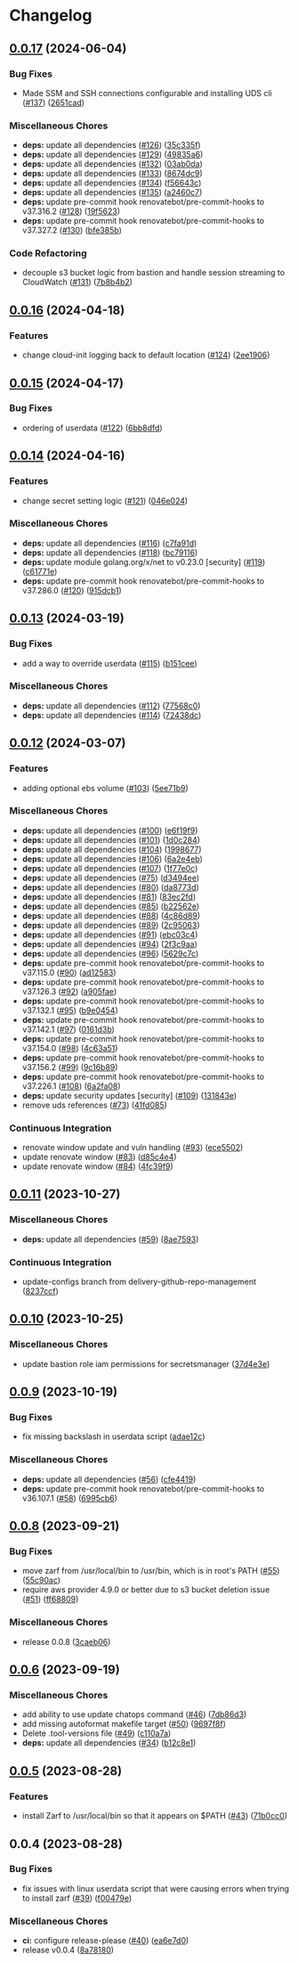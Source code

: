 # Changelog

## [0.0.17](https://github.com/defenseunicorns/terraform-aws-bastion/compare/v0.0.16...v0.0.17) (2024-06-04)


### Bug Fixes

* Made SSM and SSH connections configurable and installing UDS cli ([#137](https://github.com/defenseunicorns/terraform-aws-bastion/issues/137)) ([2651cad](https://github.com/defenseunicorns/terraform-aws-bastion/commit/2651cadc34874c595a5fa8e0ad234c97c4ec2b46))


### Miscellaneous Chores

* **deps:** update all dependencies ([#126](https://github.com/defenseunicorns/terraform-aws-bastion/issues/126)) ([35c335f](https://github.com/defenseunicorns/terraform-aws-bastion/commit/35c335f24bffc3b31dd13e2c12ac01f85bbe4999))
* **deps:** update all dependencies ([#129](https://github.com/defenseunicorns/terraform-aws-bastion/issues/129)) ([49835a6](https://github.com/defenseunicorns/terraform-aws-bastion/commit/49835a6a8cc00682544cd9a83d7e10bde7a23d26))
* **deps:** update all dependencies ([#132](https://github.com/defenseunicorns/terraform-aws-bastion/issues/132)) ([03ab0da](https://github.com/defenseunicorns/terraform-aws-bastion/commit/03ab0da2f715efd0dd3ebc510338694d8edcb20e))
* **deps:** update all dependencies ([#133](https://github.com/defenseunicorns/terraform-aws-bastion/issues/133)) ([8674dc9](https://github.com/defenseunicorns/terraform-aws-bastion/commit/8674dc9302571d8b68a2bc66d940082b0fb91d4c))
* **deps:** update all dependencies ([#134](https://github.com/defenseunicorns/terraform-aws-bastion/issues/134)) ([f56643c](https://github.com/defenseunicorns/terraform-aws-bastion/commit/f56643cea42c56c8fe18e8fd24afd787a4ed609b))
* **deps:** update all dependencies ([#135](https://github.com/defenseunicorns/terraform-aws-bastion/issues/135)) ([a2460c7](https://github.com/defenseunicorns/terraform-aws-bastion/commit/a2460c786312b6f73abd334c2d61f30e403fe66d))
* **deps:** update pre-commit hook renovatebot/pre-commit-hooks to v37.316.2 ([#128](https://github.com/defenseunicorns/terraform-aws-bastion/issues/128)) ([19f5623](https://github.com/defenseunicorns/terraform-aws-bastion/commit/19f562355235d19168f189ff33dbca5a69c91a4e))
* **deps:** update pre-commit hook renovatebot/pre-commit-hooks to v37.327.2 ([#130](https://github.com/defenseunicorns/terraform-aws-bastion/issues/130)) ([bfe385b](https://github.com/defenseunicorns/terraform-aws-bastion/commit/bfe385b19be8e7d6181ddbeb154b103f57ce734d))


### Code Refactoring

* decouple s3 bucket logic from bastion and handle session streaming to CloudWatch ([#131](https://github.com/defenseunicorns/terraform-aws-bastion/issues/131)) ([7b8b4b2](https://github.com/defenseunicorns/terraform-aws-bastion/commit/7b8b4b287a5a2b4a9b3ddc7072b6a02c2df9a74f))

## [0.0.16](https://github.com/defenseunicorns/terraform-aws-bastion/compare/v0.0.15...v0.0.16) (2024-04-18)


### Features

* change cloud-init logging back to default location ([#124](https://github.com/defenseunicorns/terraform-aws-bastion/issues/124)) ([2ee1906](https://github.com/defenseunicorns/terraform-aws-bastion/commit/2ee1906e25db9ac7bdcb1547bae506e7bb1ad1ac))

## [0.0.15](https://github.com/defenseunicorns/terraform-aws-bastion/compare/v0.0.14...v0.0.15) (2024-04-17)


### Bug Fixes

* ordering of userdata ([#122](https://github.com/defenseunicorns/terraform-aws-bastion/issues/122)) ([6bb8dfd](https://github.com/defenseunicorns/terraform-aws-bastion/commit/6bb8dfdf81c2650f127ecea7a8070314b33d062c))

## [0.0.14](https://github.com/defenseunicorns/terraform-aws-bastion/compare/v0.0.13...v0.0.14) (2024-04-16)


### Features

* change secret setting logic ([#121](https://github.com/defenseunicorns/terraform-aws-bastion/issues/121)) ([046e024](https://github.com/defenseunicorns/terraform-aws-bastion/commit/046e024df09f07100db1a1dce3dbf5049d53992c))


### Miscellaneous Chores

* **deps:** update all dependencies ([#116](https://github.com/defenseunicorns/terraform-aws-bastion/issues/116)) ([c7fa91d](https://github.com/defenseunicorns/terraform-aws-bastion/commit/c7fa91dbbcb3ef7c90357c702b895a12f086cb30))
* **deps:** update all dependencies ([#118](https://github.com/defenseunicorns/terraform-aws-bastion/issues/118)) ([bc79116](https://github.com/defenseunicorns/terraform-aws-bastion/commit/bc79116f93ce312cf711b7cc85db5950ddea0b05))
* **deps:** update module golang.org/x/net to v0.23.0 [security] ([#119](https://github.com/defenseunicorns/terraform-aws-bastion/issues/119)) ([c61771e](https://github.com/defenseunicorns/terraform-aws-bastion/commit/c61771ee00039da72040e35d3501b39e9b144583))
* **deps:** update pre-commit hook renovatebot/pre-commit-hooks to v37.286.0 ([#120](https://github.com/defenseunicorns/terraform-aws-bastion/issues/120)) ([915dcb1](https://github.com/defenseunicorns/terraform-aws-bastion/commit/915dcb1f1486c3441e262367912a4d33f812773d))

## [0.0.13](https://github.com/defenseunicorns/terraform-aws-bastion/compare/v0.0.12...v0.0.13) (2024-03-19)


### Bug Fixes

* add a way to override userdata ([#115](https://github.com/defenseunicorns/terraform-aws-bastion/issues/115)) ([b151cee](https://github.com/defenseunicorns/terraform-aws-bastion/commit/b151cee99f1df0440c60da77ca5b0a3b0525f79c))


### Miscellaneous Chores

* **deps:** update all dependencies ([#112](https://github.com/defenseunicorns/terraform-aws-bastion/issues/112)) ([77568c0](https://github.com/defenseunicorns/terraform-aws-bastion/commit/77568c0a61c77f7770b9a130ed0437f6fe317f5f))
* **deps:** update all dependencies ([#114](https://github.com/defenseunicorns/terraform-aws-bastion/issues/114)) ([72438dc](https://github.com/defenseunicorns/terraform-aws-bastion/commit/72438dcab8cb5e0671cc32f2205968a0f43e2acd))

## [0.0.12](https://github.com/defenseunicorns/terraform-aws-bastion/compare/v0.0.11...v0.0.12) (2024-03-07)


### Features

* adding optional ebs volume ([#103](https://github.com/defenseunicorns/terraform-aws-bastion/issues/103)) ([5ee71b9](https://github.com/defenseunicorns/terraform-aws-bastion/commit/5ee71b9611709c3ccec690c8d25f03d43799cd29))


### Miscellaneous Chores

* **deps:** update all dependencies ([#100](https://github.com/defenseunicorns/terraform-aws-bastion/issues/100)) ([e6f19f9](https://github.com/defenseunicorns/terraform-aws-bastion/commit/e6f19f936c674e6e0b19cf702fdb0b986ce3c7e6))
* **deps:** update all dependencies ([#101](https://github.com/defenseunicorns/terraform-aws-bastion/issues/101)) ([1d0c284](https://github.com/defenseunicorns/terraform-aws-bastion/commit/1d0c28484f5a08cb1ffcc3dcda61efc374036f60))
* **deps:** update all dependencies ([#104](https://github.com/defenseunicorns/terraform-aws-bastion/issues/104)) ([1998677](https://github.com/defenseunicorns/terraform-aws-bastion/commit/1998677bdaedcffc668a8e5a759413bb0f4c1843))
* **deps:** update all dependencies ([#106](https://github.com/defenseunicorns/terraform-aws-bastion/issues/106)) ([6a2e4eb](https://github.com/defenseunicorns/terraform-aws-bastion/commit/6a2e4eba4f16750fd9d8dd1ce1d54a7713803b60))
* **deps:** update all dependencies ([#107](https://github.com/defenseunicorns/terraform-aws-bastion/issues/107)) ([1f77e0c](https://github.com/defenseunicorns/terraform-aws-bastion/commit/1f77e0c89113daec402a0ed89b5b3c5b6009f92e))
* **deps:** update all dependencies ([#75](https://github.com/defenseunicorns/terraform-aws-bastion/issues/75)) ([d3494ee](https://github.com/defenseunicorns/terraform-aws-bastion/commit/d3494ee319b95b0f974418af84b725710a005c6d))
* **deps:** update all dependencies ([#80](https://github.com/defenseunicorns/terraform-aws-bastion/issues/80)) ([da8773d](https://github.com/defenseunicorns/terraform-aws-bastion/commit/da8773db162ad89226cc66bbe7d3743eacf5a452))
* **deps:** update all dependencies ([#81](https://github.com/defenseunicorns/terraform-aws-bastion/issues/81)) ([83ec2fd](https://github.com/defenseunicorns/terraform-aws-bastion/commit/83ec2fd9f46d44aa846253eb88b0f14a0998ebc6))
* **deps:** update all dependencies ([#85](https://github.com/defenseunicorns/terraform-aws-bastion/issues/85)) ([b22562e](https://github.com/defenseunicorns/terraform-aws-bastion/commit/b22562e76657a93e97a11d5b58d4087f24af50a5))
* **deps:** update all dependencies ([#88](https://github.com/defenseunicorns/terraform-aws-bastion/issues/88)) ([4c86d89](https://github.com/defenseunicorns/terraform-aws-bastion/commit/4c86d8977e5ae5e64ff13fcfea94432c55cafce2))
* **deps:** update all dependencies ([#89](https://github.com/defenseunicorns/terraform-aws-bastion/issues/89)) ([2c95063](https://github.com/defenseunicorns/terraform-aws-bastion/commit/2c950638f35f87c2aec6ee80f711057d1e82dc28))
* **deps:** update all dependencies ([#91](https://github.com/defenseunicorns/terraform-aws-bastion/issues/91)) ([ebc03c4](https://github.com/defenseunicorns/terraform-aws-bastion/commit/ebc03c4cf9e93629b15a639430ff4dc0519fb917))
* **deps:** update all dependencies ([#94](https://github.com/defenseunicorns/terraform-aws-bastion/issues/94)) ([2f3c9aa](https://github.com/defenseunicorns/terraform-aws-bastion/commit/2f3c9aa7c43ee17130a4630d0181c4efeb0523da))
* **deps:** update all dependencies ([#96](https://github.com/defenseunicorns/terraform-aws-bastion/issues/96)) ([5629c7c](https://github.com/defenseunicorns/terraform-aws-bastion/commit/5629c7ca08ef5401ca625dc02883c5137146742f))
* **deps:** update pre-commit hook renovatebot/pre-commit-hooks to v37.115.0 ([#90](https://github.com/defenseunicorns/terraform-aws-bastion/issues/90)) ([ad12583](https://github.com/defenseunicorns/terraform-aws-bastion/commit/ad1258321d2c2d66058a6b23c2ac3c0ef15ab332))
* **deps:** update pre-commit hook renovatebot/pre-commit-hooks to v37.126.3 ([#92](https://github.com/defenseunicorns/terraform-aws-bastion/issues/92)) ([a905fae](https://github.com/defenseunicorns/terraform-aws-bastion/commit/a905fae19b73945479b2eae4cdecdef27f681575))
* **deps:** update pre-commit hook renovatebot/pre-commit-hooks to v37.132.1 ([#95](https://github.com/defenseunicorns/terraform-aws-bastion/issues/95)) ([b9e0454](https://github.com/defenseunicorns/terraform-aws-bastion/commit/b9e04549fd64970e5c5ec8ddb17be80b0099c191))
* **deps:** update pre-commit hook renovatebot/pre-commit-hooks to v37.142.1 ([#97](https://github.com/defenseunicorns/terraform-aws-bastion/issues/97)) ([0161d3b](https://github.com/defenseunicorns/terraform-aws-bastion/commit/0161d3b4af9f6697c1acf0becf5a346293fe1eb7))
* **deps:** update pre-commit hook renovatebot/pre-commit-hooks to v37.154.0 ([#98](https://github.com/defenseunicorns/terraform-aws-bastion/issues/98)) ([4c63a51](https://github.com/defenseunicorns/terraform-aws-bastion/commit/4c63a5108105f77368b13a6ce890252141064e79))
* **deps:** update pre-commit hook renovatebot/pre-commit-hooks to v37.156.2 ([#99](https://github.com/defenseunicorns/terraform-aws-bastion/issues/99)) ([9c16b89](https://github.com/defenseunicorns/terraform-aws-bastion/commit/9c16b892982ecd9b2bf34d1239309f4fc5a39970))
* **deps:** update pre-commit hook renovatebot/pre-commit-hooks to v37.226.1 ([#108](https://github.com/defenseunicorns/terraform-aws-bastion/issues/108)) ([6a2fa08](https://github.com/defenseunicorns/terraform-aws-bastion/commit/6a2fa08151aee003cc5487dae55b96c3a1002628))
* **deps:** update security updates [security] ([#109](https://github.com/defenseunicorns/terraform-aws-bastion/issues/109)) ([131843e](https://github.com/defenseunicorns/terraform-aws-bastion/commit/131843e1ea6f6388b3f6af0da9bd3d796f8b79cb))
* remove uds references ([#73](https://github.com/defenseunicorns/terraform-aws-bastion/issues/73)) ([41fd085](https://github.com/defenseunicorns/terraform-aws-bastion/commit/41fd085e56df567bb215c6f5d48e4e84c43040be))


### Continuous Integration

* renovate window update and vuln handling ([#93](https://github.com/defenseunicorns/terraform-aws-bastion/issues/93)) ([ece5502](https://github.com/defenseunicorns/terraform-aws-bastion/commit/ece55024505604b3884e21c604778c76dbd4551b))
* update renovate window ([#83](https://github.com/defenseunicorns/terraform-aws-bastion/issues/83)) ([d85c4e4](https://github.com/defenseunicorns/terraform-aws-bastion/commit/d85c4e4b46ca9419525212c838f685357a152c34))
* update renovate window ([#84](https://github.com/defenseunicorns/terraform-aws-bastion/issues/84)) ([4fc39f9](https://github.com/defenseunicorns/terraform-aws-bastion/commit/4fc39f93d71d416046a02aec5b38660310a9c878))

## [0.0.11](https://github.com/defenseunicorns/terraform-aws-bastion/compare/v0.0.10...v0.0.11) (2023-10-27)


### Miscellaneous Chores

* **deps:** update all dependencies ([#59](https://github.com/defenseunicorns/terraform-aws-bastion/issues/59)) ([8ae7593](https://github.com/defenseunicorns/terraform-aws-bastion/commit/8ae7593982c0b659396cec69debb4b4d5525fbe5))


### Continuous Integration

* update-configs branch from delivery-github-repo-management ([8237ccf](https://github.com/defenseunicorns/terraform-aws-bastion/commit/8237ccfe6395a31d11610f9882bc4b2794302e42))

## [0.0.10](https://github.com/defenseunicorns/terraform-aws-bastion/compare/v0.0.9...v0.0.10) (2023-10-25)


### Miscellaneous Chores

* update bastion role iam permissions for secretsmanager ([37d4e3e](https://github.com/defenseunicorns/terraform-aws-bastion/commit/37d4e3e0e8dfe3fcbe4aa863678a5c129629b185))

## [0.0.9](https://github.com/defenseunicorns/terraform-aws-bastion/compare/v0.0.8...v0.0.9) (2023-10-19)


### Bug Fixes

* fix missing backslash in userdata script ([adae12c](https://github.com/defenseunicorns/terraform-aws-bastion/commit/adae12c69f5842baeda424c41054500b95323f97))


### Miscellaneous Chores

* **deps:** update all dependencies ([#56](https://github.com/defenseunicorns/terraform-aws-bastion/issues/56)) ([cfe4419](https://github.com/defenseunicorns/terraform-aws-bastion/commit/cfe4419a2b4cde4cf57f891a11df7308358eff73))
* **deps:** update pre-commit hook renovatebot/pre-commit-hooks to v36.107.1 ([#58](https://github.com/defenseunicorns/terraform-aws-bastion/issues/58)) ([6995cb6](https://github.com/defenseunicorns/terraform-aws-bastion/commit/6995cb69e69e9ee4d9441a6afe0701393afba4ec))

## [0.0.8](https://github.com/defenseunicorns/terraform-aws-bastion/compare/v0.0.6...v0.0.8) (2023-09-21)


### Bug Fixes

* move zarf from /usr/local/bin to /usr/bin, which is in root's PATH ([#55](https://github.com/defenseunicorns/terraform-aws-bastion/issues/55)) ([55c90ac](https://github.com/defenseunicorns/terraform-aws-bastion/commit/55c90ac2c6d65b48c26567a322f4dbfc17d98ff0))
* require aws provider 4.9.0 or better due to s3 bucket deletion issue ([#51](https://github.com/defenseunicorns/terraform-aws-bastion/issues/51)) ([ff68809](https://github.com/defenseunicorns/terraform-aws-bastion/commit/ff6880985547082ebc6a7055e7d79e8c807211dd))


### Miscellaneous Chores

* release 0.0.8 ([3caeb06](https://github.com/defenseunicorns/terraform-aws-bastion/commit/3caeb0611eca49415e9719f8f6bfe170af222374))

## [0.0.6](https://github.com/defenseunicorns/terraform-aws-bastion/compare/v0.0.5...v0.0.6) (2023-09-19)


### Miscellaneous Chores

* add ability to use update chatops command ([#46](https://github.com/defenseunicorns/terraform-aws-bastion/issues/46)) ([7db86d3](https://github.com/defenseunicorns/terraform-aws-bastion/commit/7db86d3b008560a87efd5713a37ef1c87a1a0c95))
* add missing autoformat makefile target ([#50](https://github.com/defenseunicorns/terraform-aws-bastion/issues/50)) ([9697f8f](https://github.com/defenseunicorns/terraform-aws-bastion/commit/9697f8f7d567d424d77255d42aeed9f1fc3e62a2))
* Delete .tool-versions file ([#49](https://github.com/defenseunicorns/terraform-aws-bastion/issues/49)) ([c110a7a](https://github.com/defenseunicorns/terraform-aws-bastion/commit/c110a7a6302aa48974e8e9b98951063b83f8bbf2))
* **deps:** update all dependencies ([#34](https://github.com/defenseunicorns/terraform-aws-bastion/issues/34)) ([b12c8e1](https://github.com/defenseunicorns/terraform-aws-bastion/commit/b12c8e1a6282b38b534bef84eaab133f428ba63c))

## [0.0.5](https://github.com/defenseunicorns/terraform-aws-bastion/compare/v0.0.4...v0.0.5) (2023-08-28)


### Features

* install Zarf to /usr/local/bin so that it appears on $PATH ([#43](https://github.com/defenseunicorns/terraform-aws-bastion/issues/43)) ([71b0cc0](https://github.com/defenseunicorns/terraform-aws-bastion/commit/71b0cc038c96569ac22541ba1bdd70c30ea828f3))

## 0.0.4 (2023-08-28)


### Bug Fixes

* fix issues with linux userdata script that were causing errors when trying to install zarf ([#39](https://github.com/defenseunicorns/terraform-aws-bastion/issues/39)) ([f00479e](https://github.com/defenseunicorns/terraform-aws-bastion/commit/f00479eb38dcd1f37a3e15cea69bdd7686f8dc70))


### Miscellaneous Chores

* **ci:** configure release-please ([#40](https://github.com/defenseunicorns/terraform-aws-bastion/issues/40)) ([ea6e7d0](https://github.com/defenseunicorns/terraform-aws-bastion/commit/ea6e7d0bb0101b5ad6ebe5fdbf9efb9c93c5feb9))
* release v0.0.4 ([8a78180](https://github.com/defenseunicorns/terraform-aws-bastion/commit/8a78180ae500d540a142e321f54be093f8cdbcbc))
